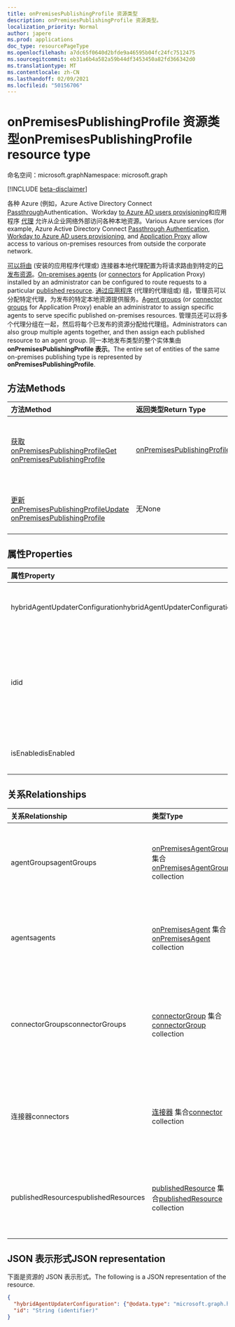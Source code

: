```yaml
---
title: onPremisesPublishingProfile 资源类型
description: onPremisesPublishingProfile 资源类型。
localization_priority: Normal
author: japere
ms.prod: applications
doc_type: resourcePageType
ms.openlocfilehash: a7dc65f0640d2bfde9a46595b04fc24fc7512475
ms.sourcegitcommit: eb31a6b4a582a59b44df3453450a82fd366342d0
ms.translationtype: MT
ms.contentlocale: zh-CN
ms.lasthandoff: 02/09/2021
ms.locfileid: "50156706"
---
```

# <a name="onpremisespublishingprofile-resource-type"></a><span data-ttu-id="ac1f7-103">onPremisesPublishingProfile 资源类型</span><span class="sxs-lookup"><span data-stu-id="ac1f7-103">onPremisesPublishingProfile resource type</span></span>

<span data-ttu-id="ac1f7-104">命名空间：microsoft.graph</span><span class="sxs-lookup"><span data-stu-id="ac1f7-104">Namespace: microsoft.graph</span></span>

[!INCLUDE [beta-disclaimer](../../includes/beta-disclaimer.md)]

<span data-ttu-id="ac1f7-105">各种 Azure (例如，Azure Active Directory Connect [Passthrough](/azure/active-directory/hybrid/how-to-connect-pta)Authentication、Workday [to Azure AD users provisioning](/azure/active-directory/saas-apps/workday-inbound-tutorial)和应用程序 [代理](https://aka.ms/whyappproxy) 允许从企业网络外部访问各种本地资源。</span><span class="sxs-lookup"><span data-stu-id="ac1f7-105">Various Azure services (for example, Azure Active Directory Connect [Passthrough Authentication](/azure/active-directory/hybrid/how-to-connect-pta), [Workday to Azure AD users provisioning](/azure/active-directory/saas-apps/workday-inbound-tutorial), and [Application Proxy](https://aka.ms/whyappproxy) allow access to various on-premises resources from outside the corporate network.</span></span>

<span data-ttu-id="ac1f7-106">[可以将由](onpremisesagent.md) (安装的应用程序代理或) 连接器[](connector.md)本地代理配置为将请求路由到特定的[已发布资源](publishedresource.md)。</span><span class="sxs-lookup"><span data-stu-id="ac1f7-106">[On-premises agents](onpremisesagent.md) (or [connectors](connector.md) for Application Proxy) installed by an administrator can be configured to route requests to a particular [published resource](publishedresource.md).</span></span>
<span data-ttu-id="ac1f7-107">[通过应用程序](onpremisesagentgroup.md) (代理的代理组[](connectorgroup.md)或) 组，管理员可以分配特定代理，为发布的特定本地资源提供服务。</span><span class="sxs-lookup"><span data-stu-id="ac1f7-107">[Agent groups](onpremisesagentgroup.md) (or [connector groups](connectorgroup.md) for Application Proxy) enable an administrator to assign specific agents to serve specific published on-premises resources.</span></span> <span data-ttu-id="ac1f7-108">管理员还可以将多个代理分组在一起，然后将每个已发布的资源分配给代理组。</span><span class="sxs-lookup"><span data-stu-id="ac1f7-108">Administrators can also group multiple agents together, and then assign each published resource to an agent group.</span></span> <span data-ttu-id="ac1f7-109">同一本地发布类型的整个实体集由 **onPremisesPublishingProfile 表示**。</span><span class="sxs-lookup"><span data-stu-id="ac1f7-109">The entire set of entities of the same on-premises publishing type is represented by **onPremisesPublishingProfile**.</span></span>

## <a name="methods"></a><span data-ttu-id="ac1f7-110">方法</span><span class="sxs-lookup"><span data-stu-id="ac1f7-110">Methods</span></span>

| <span data-ttu-id="ac1f7-111">方法</span><span class="sxs-lookup"><span data-stu-id="ac1f7-111">Method</span></span>       | <span data-ttu-id="ac1f7-112">返回类型</span><span class="sxs-lookup"><span data-stu-id="ac1f7-112">Return Type</span></span> | <span data-ttu-id="ac1f7-113">说明</span><span class="sxs-lookup"><span data-stu-id="ac1f7-113">Description</span></span> |
|:-------------|:------------|:------------|
| [<span data-ttu-id="ac1f7-114">获取 onPremisesPublishingProfile</span><span class="sxs-lookup"><span data-stu-id="ac1f7-114">Get onPremisesPublishingProfile</span></span>](../api/onpremisespublishingprofile-get.md) | [<span data-ttu-id="ac1f7-115">onPremisesPublishingProfile</span><span class="sxs-lookup"><span data-stu-id="ac1f7-115">onPremisesPublishingProfile</span></span>](onpremisespublishingprofile.md) | <span data-ttu-id="ac1f7-116">读取 **onPremisesPublishingProfile** 对象的属性和关系。</span><span class="sxs-lookup"><span data-stu-id="ac1f7-116">Read the properties and relationships of an **onPremisesPublishingProfile** object.</span></span> |
| [<span data-ttu-id="ac1f7-117">更新 onPremisesPublishingProfile</span><span class="sxs-lookup"><span data-stu-id="ac1f7-117">Update onPremisesPublishingProfile</span></span>](../api/onpremisespublishingprofile-update.md) | <span data-ttu-id="ac1f7-118">无</span><span class="sxs-lookup"><span data-stu-id="ac1f7-118">None</span></span> | <span data-ttu-id="ac1f7-119">更新 [onPremisesPublishingProfile](onpremisespublishingprofile.md) 对象。</span><span class="sxs-lookup"><span data-stu-id="ac1f7-119">Update an [onPremisesPublishingProfile](onpremisespublishingprofile.md) object.</span></span> |

## <a name="properties"></a><span data-ttu-id="ac1f7-120">属性</span><span class="sxs-lookup"><span data-stu-id="ac1f7-120">Properties</span></span>

| <span data-ttu-id="ac1f7-121">属性</span><span class="sxs-lookup"><span data-stu-id="ac1f7-121">Property</span></span>     | <span data-ttu-id="ac1f7-122">类型</span><span class="sxs-lookup"><span data-stu-id="ac1f7-122">Type</span></span>        | <span data-ttu-id="ac1f7-123">说明</span><span class="sxs-lookup"><span data-stu-id="ac1f7-123">Description</span></span> |
|:-------------|:------------|:------------|
|<span data-ttu-id="ac1f7-124">hybridAgentUpdaterConfiguration</span><span class="sxs-lookup"><span data-stu-id="ac1f7-124">hybridAgentUpdaterConfiguration</span></span>|[<span data-ttu-id="ac1f7-125">hybridAgentUpdaterConfiguration</span><span class="sxs-lookup"><span data-stu-id="ac1f7-125">hybridAgentUpdaterConfiguration</span></span>](hybridagentupdaterconfiguration.md)| <span data-ttu-id="ac1f7-126">代表 **hybridAgentUpdaterConfiguration** 对象。</span><span class="sxs-lookup"><span data-stu-id="ac1f7-126">Represents a **hybridAgentUpdaterConfiguration** object.</span></span>|
|<span data-ttu-id="ac1f7-127">id</span><span class="sxs-lookup"><span data-stu-id="ac1f7-127">id</span></span>|<span data-ttu-id="ac1f7-128">String</span><span class="sxs-lookup"><span data-stu-id="ac1f7-128">String</span></span>| <span data-ttu-id="ac1f7-129">表示发布类型。</span><span class="sxs-lookup"><span data-stu-id="ac1f7-129">Represents a publishing type.</span></span> <span data-ttu-id="ac1f7-130">可取值为：`applicationProxy`、`exchangeOnline`、`authentication`、`provisioning`、`adAdministration`。</span><span class="sxs-lookup"><span data-stu-id="ac1f7-130">Possible values are: `applicationProxy`, `exchangeOnline`, `authentication`, `provisioning`, `adAdministration`.</span></span> <span data-ttu-id="ac1f7-131">只读。</span><span class="sxs-lookup"><span data-stu-id="ac1f7-131">Read-only.</span></span>|
|<span data-ttu-id="ac1f7-132">isEnabled</span><span class="sxs-lookup"><span data-stu-id="ac1f7-132">isEnabled</span></span>|<span data-ttu-id="ac1f7-133">Boolean</span><span class="sxs-lookup"><span data-stu-id="ac1f7-133">Boolean</span></span>| <span data-ttu-id="ac1f7-134">表示是否 [为租户启用了 Azure AD](https://aka.ms/whyappproxy) 应用程序代理。</span><span class="sxs-lookup"><span data-stu-id="ac1f7-134">Represents if [Azure AD Application Proxy](https://aka.ms/whyappproxy) is enabled for the tenant.</span></span> |

## <a name="relationships"></a><span data-ttu-id="ac1f7-135">关系</span><span class="sxs-lookup"><span data-stu-id="ac1f7-135">Relationships</span></span>

| <span data-ttu-id="ac1f7-136">关系</span><span class="sxs-lookup"><span data-stu-id="ac1f7-136">Relationship</span></span> | <span data-ttu-id="ac1f7-137">类型</span><span class="sxs-lookup"><span data-stu-id="ac1f7-137">Type</span></span>        | <span data-ttu-id="ac1f7-138">说明</span><span class="sxs-lookup"><span data-stu-id="ac1f7-138">Description</span></span> |
|:-------------|:------------|:------------|
|<span data-ttu-id="ac1f7-139">agentGroups</span><span class="sxs-lookup"><span data-stu-id="ac1f7-139">agentGroups</span></span>|<span data-ttu-id="ac1f7-140">[onPremisesAgentGroup](onpremisesagentgroup.md) 集合</span><span class="sxs-lookup"><span data-stu-id="ac1f7-140">[onPremisesAgentGroup](onpremisesagentgroup.md) collection</span></span>| <span data-ttu-id="ac1f7-141">现有 **onPremisesAgentGroup 对象** 的列表。</span><span class="sxs-lookup"><span data-stu-id="ac1f7-141">List of existing **onPremisesAgentGroup** objects.</span></span> <span data-ttu-id="ac1f7-142">只读。</span><span class="sxs-lookup"><span data-stu-id="ac1f7-142">Read-only.</span></span> <span data-ttu-id="ac1f7-143">可为 NULL。</span><span class="sxs-lookup"><span data-stu-id="ac1f7-143">Nullable.</span></span>|
|<span data-ttu-id="ac1f7-144">agents</span><span class="sxs-lookup"><span data-stu-id="ac1f7-144">agents</span></span>|<span data-ttu-id="ac1f7-145">[onPremisesAgent](onpremisesagent.md) 集合</span><span class="sxs-lookup"><span data-stu-id="ac1f7-145">[onPremisesAgent](onpremisesagent.md) collection</span></span>| <span data-ttu-id="ac1f7-146">现有 **onPremisesAgent 对象** 的列表。</span><span class="sxs-lookup"><span data-stu-id="ac1f7-146">List of existing **onPremisesAgent** objects.</span></span> <span data-ttu-id="ac1f7-147">只读。</span><span class="sxs-lookup"><span data-stu-id="ac1f7-147">Read-only.</span></span> <span data-ttu-id="ac1f7-148">可为 NULL。</span><span class="sxs-lookup"><span data-stu-id="ac1f7-148">Nullable.</span></span>|
|<span data-ttu-id="ac1f7-149">connectorGroups</span><span class="sxs-lookup"><span data-stu-id="ac1f7-149">connectorGroups</span></span>|<span data-ttu-id="ac1f7-150">[connectorGroup](connectorgroup.md) 集合</span><span class="sxs-lookup"><span data-stu-id="ac1f7-150">[connectorGroup](connectorgroup.md) collection</span></span>| <span data-ttu-id="ac1f7-151">通过应用程序代理发布的应用程序的现有 **connectorGroup** 对象列表。</span><span class="sxs-lookup"><span data-stu-id="ac1f7-151">List of existing **connectorGroup** objects for applications published through Application Proxy.</span></span> <span data-ttu-id="ac1f7-152">只读。</span><span class="sxs-lookup"><span data-stu-id="ac1f7-152">Read-only.</span></span> <span data-ttu-id="ac1f7-153">可为 NULL。</span><span class="sxs-lookup"><span data-stu-id="ac1f7-153">Nullable.</span></span>|
|<span data-ttu-id="ac1f7-154">连接器</span><span class="sxs-lookup"><span data-stu-id="ac1f7-154">connectors</span></span>|<span data-ttu-id="ac1f7-155">[连接器](connector.md) 集合</span><span class="sxs-lookup"><span data-stu-id="ac1f7-155">[connector](connector.md) collection</span></span>| <span data-ttu-id="ac1f7-156">通过应用程序 **代理** 发布的应用程序的现有连接器对象列表。</span><span class="sxs-lookup"><span data-stu-id="ac1f7-156">List of existing **connector** objects for applications published through Application Proxy.</span></span> <span data-ttu-id="ac1f7-157">只读。</span><span class="sxs-lookup"><span data-stu-id="ac1f7-157">Read-only.</span></span> <span data-ttu-id="ac1f7-158">可为 NULL。</span><span class="sxs-lookup"><span data-stu-id="ac1f7-158">Nullable.</span></span>|
|<span data-ttu-id="ac1f7-159">publishedResources</span><span class="sxs-lookup"><span data-stu-id="ac1f7-159">publishedResources</span></span>|<span data-ttu-id="ac1f7-160">[publishedResource](publishedresource.md) 集合</span><span class="sxs-lookup"><span data-stu-id="ac1f7-160">[publishedResource](publishedresource.md) collection</span></span>| <span data-ttu-id="ac1f7-161">现有 **publishedResource 对象** 的列表。</span><span class="sxs-lookup"><span data-stu-id="ac1f7-161">List of existing **publishedResource** objects.</span></span> <span data-ttu-id="ac1f7-162">只读。</span><span class="sxs-lookup"><span data-stu-id="ac1f7-162">Read-only.</span></span> <span data-ttu-id="ac1f7-163">可为 Null。</span><span class="sxs-lookup"><span data-stu-id="ac1f7-163">Nullable.</span></span>|

## <a name="json-representation"></a><span data-ttu-id="ac1f7-164">JSON 表示形式</span><span class="sxs-lookup"><span data-stu-id="ac1f7-164">JSON representation</span></span>

<span data-ttu-id="ac1f7-165">下面是资源的 JSON 表示形式。</span><span class="sxs-lookup"><span data-stu-id="ac1f7-165">The following is a JSON representation of the resource.</span></span>

<!-- {
  "blockType": "resource",
  "optionalProperties": [

  ],
  "@odata.type": "microsoft.graph.onPremisesPublishingProfile",
  "keyProperty": "id"
}-->

```json
{
  "hybridAgentUpdaterConfiguration": {"@odata.type": "microsoft.graph.hybridAgentUpdaterConfiguration"},
  "id": "String (identifier)"
}
```

<!-- uuid: 16cd6b66-4b1a-43a1-adaf-3a886856ed98
2019-02-04 14:57:30 UTC -->
<!-- {
  "type": "#page.annotation",
  "description": "onPremisesPublishingProfile resource",
  "keywords": "",
  "section": "documentation",
  "tocPath": ""
}-->



